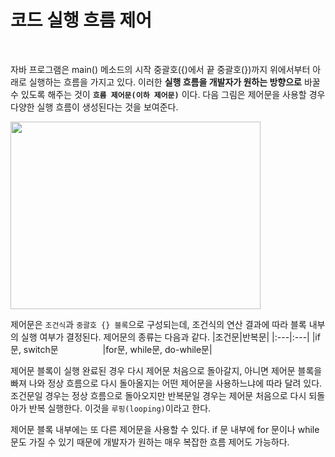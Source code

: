 # 코드 실행 흐름 제어
<br/>

자바 프로그램은 main() 메소드의 시작 중괄호({)에서 끝 중괄호(})까지 위에서부터 아래로 실행하는 흐름을 가지고 있다. 이러한 **실행 흐름을 개발자가 원하는 방향으로** 바꿀 수 있도록
해주는 것이 **`흐름 제어문(이하 제어문)`** 이다. 다음 그림은 제어문을 사용할 경우 다양한 실행 흐름이 생성된다는 것을 보여준다.

<img src="https://github.com/silxbro/java/assets/142463332/6dd4010f-ae45-4f6c-be10-7b7c465942d7" width="400" height="300"/><br/>

제어문은 `조건식`과 `중괄호 {} 블록`으로 구성되는데, 조건식의 연산 결과에 따라 블록 내부의 실행 여부가 결정된다. 제어문의 종류는 다음과 같다.
|조건문|반복문|
|:---|:---|
|if문, switch문&nbsp;&nbsp;&nbsp;&nbsp;&nbsp;&nbsp;&nbsp;&nbsp;&nbsp;&nbsp;&nbsp;&nbsp;&nbsp;&nbsp;&nbsp;&nbsp;&nbsp;&nbsp;|for문, while문, do-while문|

제어문 블록이 실행 완료된 경우 다시 제어문 처음으로 돌아갈지, 아니면 제어문 블록을 빠져 나와 정상 흐름으로 다시 돌아올지는 어떤 제어문을 사용하느냐에 따라 달려 있다.
조건문일 경우는 정상 흐름으로 돌아오지만 반복문일 경우는 제어문 처음으로 다시 되돌아가 반복 실행한다. 이것을 `루핑(looping)`이라고 한다.<br/>

제어문 블록 내부에는 또 다른 제어문을 사용할 수 있다. if 문 내부에 for 문이나 while 문도 가질 수 있기 때문에 개발자가 원하는 매우 복잡한 흐름 제어도 가능하다.